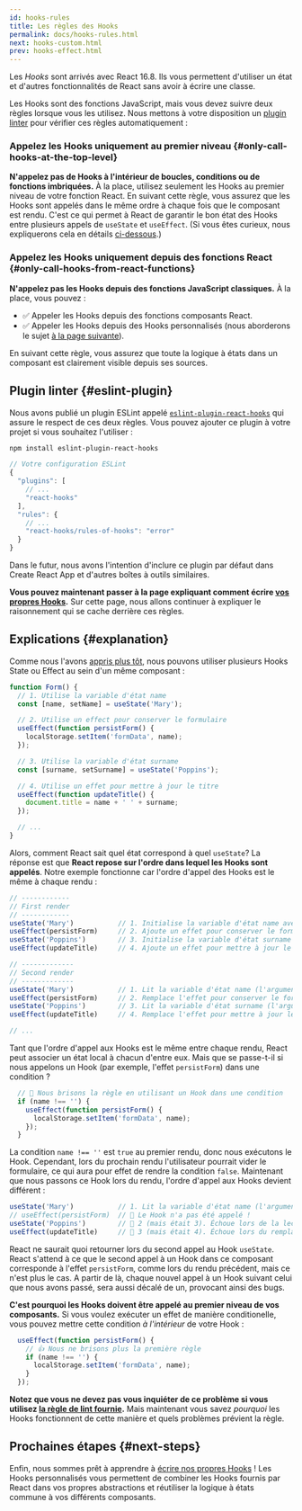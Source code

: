 ```yaml
---
id: hooks-rules
title: Les règles des Hooks
permalink: docs/hooks-rules.html
next: hooks-custom.html
prev: hooks-effect.html
---
```


Les *Hooks* sont arrivés avec React 16.8. Ils vous permettent d'utiliser un état et d'autres fonctionnalités de React sans avoir à écrire une classe.

Les Hooks sont des fonctions JavaScript, mais vous devez suivre deux règles lorsque vous les utilisez. Nous mettons à votre disposition un [plugin linter](https://www.npmjs.com/package/eslint-plugin-react-hooks) pour vérifier ces règles automatiquement :

### Appelez les Hooks uniquement au premier niveau {#only-call-hooks-at-the-top-level}

**N'appelez pas de Hooks à l'intérieur de boucles, conditions ou de fonctions imbriquées.** À la place, utilisez seulement les Hooks au premier niveau de votre fonction React. En suivant cette règle, vous assurez que les Hooks sont appelés dans le même ordre à chaque fois que le composant est rendu. C'est ce qui permet à React de garantir le bon état des Hooks entre plusieurs appels de `useState` et `useEffect`. (Si vous êtes curieux, nous expliquerons cela en détails [ci-dessous](#explanation).)

### Appelez les Hooks uniquement depuis des fonctions React {#only-call-hooks-from-react-functions}

**N'appelez pas les Hooks depuis des fonctions JavaScript classiques.** À la place, vous pouvez :

* ✅ Appeler les Hooks depuis des fonctions composants React.
* ✅ Appeler les Hooks depuis des Hooks personnalisés (nous aborderons le sujet [à la page suivante](/docs/hooks-custom.html)).

En suivant cette règle, vous assurez que toute la logique à états dans un composant est clairement visible depuis ses sources.

## Plugin linter {#eslint-plugin}

Nous avons publié un plugin ESLint appelé [`eslint-plugin-react-hooks`](https://www.npmjs.com/package/eslint-plugin-react-hooks) qui assure le respect de ces deux règles. Vous pouvez ajouter ce plugin à votre projet si vous souhaitez l'utiliser :

```bash
npm install eslint-plugin-react-hooks
```

```js
// Votre configuration ESLint
{
  "plugins": [
    // ...
    "react-hooks"
  ],
  "rules": {
    // ...
    "react-hooks/rules-of-hooks": "error"
  }
}
```

Dans le futur, nous avons l'intention d'inclure ce plugin par défaut dans Create React App et d'autres boîtes à outils similaires.

**Vous pouvez maintenant passer à la page expliquant comment écrire [vos propres Hooks](/docs/hooks-custom.html).** Sur cette page, nous allons continuer à expliquer le raisonnement qui se cache derrière ces règles.

## Explications {#explanation}

Comme nous l'avons [appris plus tôt](/docs/hooks-state.html#tip-using-multiple-state-variables), nous pouvons utiliser plusieurs Hooks State ou Effect au sein d'un même composant :

```js
function Form() {
  // 1. Utilise la variable d'état name
  const [name, setName] = useState('Mary');

  // 2. Utilise un effect pour conserver le formulaire
  useEffect(function persistForm() {
    localStorage.setItem('formData', name);
  });

  // 3. Utilise la variable d'état surname
  const [surname, setSurname] = useState('Poppins');

  // 4. Utilise un effet pour mettre à jour le titre
  useEffect(function updateTitle() {
    document.title = name + ' ' + surname;
  });

  // ...
}
```

Alors, comment React sait quel état correspond à quel `useState`? La réponse est que **React repose sur l'ordre dans lequel les Hooks sont appelés**. Notre exemple fonctionne car l'ordre d'appel des Hooks est le même à chaque rendu :

```js
// ------------
// First render
// ------------
useState('Mary')           // 1. Initialise la variable d'état name avec 'Mary'
useEffect(persistForm)     // 2. Ajoute un effet pour conserver le formulaire
useState('Poppins')        // 3. Initialise la variable d'état surname avec 'Poppins'
useEffect(updateTitle)     // 4. Ajoute un effet pour mettre à jour le titre

// -------------
// Second render
// -------------
useState('Mary')           // 1. Lit la variable d'état name (l'argument est ignoré)
useEffect(persistForm)     // 2. Remplace l'effet pour conserver le formulaire
useState('Poppins')        // 3. Lit la variable d'état surname (l'argument est ignoré)
useEffect(updateTitle)     // 4. Remplace l'effet pour mettre à jour le titre

// ...
```

Tant que l'ordre d'appel aux Hooks est le même entre chaque rendu, React peut associer un état local à chacun d'entre eux. Mais que se passe-t-il si nous appelons un Hook (par exemple, l'effet `persistForm`) dans une condition ?

```js
  // 🔴 Nous brisons la règle en utilisant un Hook dans une condition
  if (name !== '') {
    useEffect(function persistForm() {
      localStorage.setItem('formData', name);
    });
  }
```

La condition `name !== ''` est `true` au premier rendu, donc nous exécutons le Hook. Cependant, lors du prochain rendu l'utilisateur pourrait vider le formulaire, ce qui aura pour effet de rendre la condition `false`. Maintenant que nous passons ce Hook lors du rendu, l'ordre d'appel aux Hooks devient différent :

```js
useState('Mary')           // 1. Lit la variable d'état name (l'argument est ignoré)
// useEffect(persistForm)  // 🔴 Le Hook n'a pas été appelé !
useState('Poppins')        // 🔴 2 (mais était 3). Échoue lors de la lecture de la variable d'état surname
useEffect(updateTitle)     // 🔴 3 (mais était 4). Échoue lors du remplacement de l'effet
```

React ne saurait quoi retourner lors du second appel au Hook `useState`. React s'attend à ce que le second appel à un Hook dans ce composant corresponde à l'effet `persistForm`, comme lors du rendu précédent, mais ce n'est plus le cas. A partir de là, chaque nouvel appel à un Hook suivant celui que nous avons passé, sera aussi décalé de un, provocant ainsi des bugs.

**C'est pourquoi les Hooks doivent être appelé au premier niveau de vos composants.** Si vous voulez exécuter un effet de manière conditionelle, vous pouvez mettre cette condition *à l'intérieur* de votre Hook :

```js
  useEffect(function persistForm() {
    // 👍 Nous ne brisons plus la première règle
    if (name !== '') {
      localStorage.setItem('formData', name);
    }
  });
```

**Notez que vous ne devez pas vous inquiéter de ce problème si vous utilisez [la règle de lint fournie](https://www.npmjs.com/package/eslint-plugin-react-hooks).** Mais maintenant vous savez *pourquoi* les Hooks fonctionnent de cette manière et quels problèmes prévient la règle.

## Prochaines étapes {#next-steps}

Enfin, nous sommes prêt à apprendre à [écrire nos propres Hooks](/docs/hooks-custom.html) ! Les Hooks personnalisés vous permettent de combiner les Hooks fournis par React dans vos propres abstractions et réutiliser la logique à états commune à vos différents composants.
